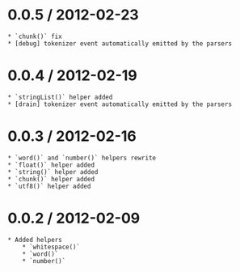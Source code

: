 0.0.5 / 2012-02-23
==================

	* `chunk()` fix
	* [debug] tokenizer event automatically emitted by the parsers

0.0.4 / 2012-02-19
==================

	* `stringList()` helper added
	* [drain] tokenizer event automatically emitted by the parsers

0.0.3 / 2012-02-16
==================

	* `word()` and `number()` helpers rewrite
	* `float()` helper added
	* `string()` helper added
	* `chunk()` helper added
	* `utf8()` helper added

0.0.2 / 2012-02-09
==================

	* Added helpers
		* `whitespace()`
		* `word()`
		* `number()`